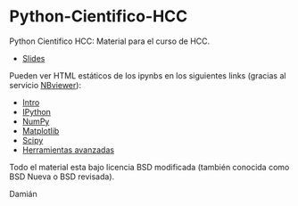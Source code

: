 Python-Cientifico-HCC
=====================

Python Cientifico HCC: Material para el curso de HCC.

* [Slides](http://damianavila.github.io/Python-Cientifico-HCC/1_Python_Cientifico_Intro.slides.html?theme=sky?transition=zoom#)

Pueden ver HTML estáticos de los ipynbs en los siguientes links (gracias al servicio [NBviewer](http://nbviewer.ipython.org/)):

* [Intro](http://nbviewer.ipython.org/urls/raw.github.com/damianavila/Python-Cientifico-HCC/master/1_Python_Cientifico_Intro.ipynb)
* [IPython](http://nbviewer.ipython.org/urls/raw.github.com/damianavila/Python-Cientifico-HCC/master/2_IPython.ipynb)
* [NumPy](http://nbviewer.ipython.org/urls/raw.github.com/damianavila/Python-Cientifico-HCC/master/3_NumPy.ipynb)
* [Matplotlib](http://nbviewer.ipython.org/urls/raw.github.com/damianavila/Python-Cientifico-HCC/master/4_Matplotlib.ipynb)
* [Scipy](http://nbviewer.ipython.org/urls/raw.github.com/damianavila/Python-Cientifico-HCC/master/5_SciPy.ipynb)
* [Herramientas avanzadas](http://nbviewer.ipython.org/urls/raw.github.com/damianavila/Python-Cientifico-HCC/master/6_Herramientas_avanzadas.ipynb)

Todo el material esta bajo licencia BSD modificada (también conocida como BSD Nueva o BSD revisada).

Damián

